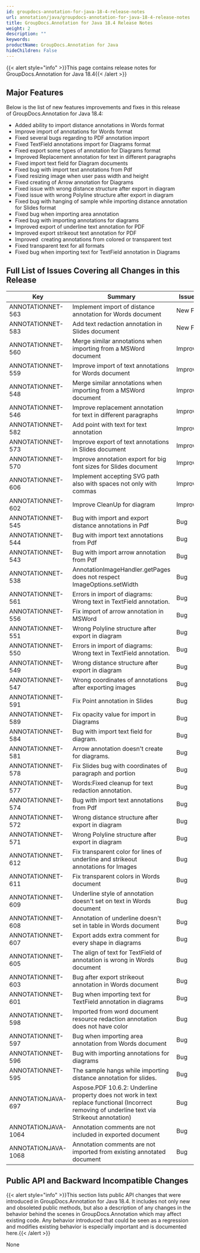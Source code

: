 ```yaml
---
id: groupdocs-annotation-for-java-18-4-release-notes
url: annotation/java/groupdocs-annotation-for-java-18-4-release-notes
title: GroupDocs.Annotation for Java 18.4 Release Notes
weight: 2
description: ""
keywords: 
productName: GroupDocs.Annotation for Java
hideChildren: False
---
```

{{< alert style="info" >}}This page contains release notes for GroupDocs.Annotation for Java 18.4{{< /alert >}}

## Major Features

Below is the list of new features improvements and fixes in this release of GroupDocs.Annotation for Java 18.4:

*   Added ability to import distance annotations in Words format
*   Improve import of annotations for Words format
*   Fixed several bugs regarding to PDF annotation import
*   Fixed TextField annotations import for Diagrams format
*   Fixed export some types of annotation for Diagrams format
*   Improved Replacement annotation for text in different paragraphs
*   Fixed import text field for Diagram documents
*   Fixed bug with import text annotations from Pdf
*   Fixed resizing image when user pass width and height
*   Fixed creating of Arrow annotation for Diagrams
*   Fixed issue with wrong distance structure after export in diagram
*   Fixed issue with wrong Polyline structure after export in diagram
*   Fixed bug with hanging of sample while importing distance annotation for Slides format
*   Fixed bug when importing area annotation
*   Fixed bug with importing annotations for diagrams
*   Improved export of underline text annotation for PDF
*   Improved export strikeout text annotation for PDF
*   Improved  creating annotations from colored or transparent text
*   Fixed transparent text for all formats
*   Fixed bug when importing text for TextField annotation in Diagrams

## Full List of Issues Covering all Changes in this Release

| Key | Summary | Issue Type |
| --- | --- | --- |
| ANNOTATIONNET-563 | Implement import of distance annotation for Words document | New Feature |
| ANNOTATIONNET-583 | Add text redaction annotation in Slides document | New Feature |
| ANNOTATIONNET-560 | Merge similar annotations when importing from a MSWord document | Improvement |
| ANNOTATIONNET-559 | Improve import of text annotations for Words document | Improvement |
| ANNOTATIONNET-548 | Merge similar annotations when importing from a MSWord document | Improvement |
| ANNOTATIONNET-546 | Improve replacement annotation for text in different paragraphs | Improvement |
| ANNOTATIONNET-582 | Add point with text for text annotation | Improvement |
| ANNOTATIONNET-573 | Improve export of text annotations in Slides document | Improvement |
| ANNOTATIONNET-570 | Improve annotation export for big font sizes for Slides document | Improvement |
| ANNOTATIONNET-606 | Implement accepting SVG path also with spaces not only with commas | Improvement |
| ANNOTATIONNET-602 | Improve CleanUp for diagram | Improvement |
| ANNOTATIONNET-545 | Bug with import and export distance annotations in Pdf | Bug |
| ANNOTATIONNET-544 | Bug with import text annotations from Pdf | Bug |
| ANNOTATIONNET-543 | Bug with import arrow annotation from Pdf | Bug |
| ANNOTATIONNET-538 | AnnotationImageHandler.getPages does not respect ImageOptions.setWidth | Bug |
| ANNOTATIONNET-561 | Errors in import of diagrams: Wrong text in TextField annotation. | Bug |
| ANNOTATIONNET-556 | Fix import of arrow annotation in MSWord | Bug |
| ANNOTATIONNET-551 | Wrong Polyline structure after export in diagram | Bug |
| ANNOTATIONNET-550 | Errors in import of diagrams: Wrong text in TextField annotation. | Bug |
| ANNOTATIONNET-549 | Wrong distance structure after export in diagram | Bug |
| ANNOTATIONNET-547 | Wrong coordinates of annotations after exporting images | Bug |
| ANNOTATIONNET-591 | Fix Point annotation in Slides | Bug |
| ANNOTATIONNET-589 | Fix opacity value for import in Diagrams | Bug |
| ANNOTATIONNET-584 | Bug with import text field for diagram. | Bug |
| ANNOTATIONNET-581 | Arrow annotation doesn't create for diagrams. | Bug |
| ANNOTATIONNET-578 | Fix Slides bug with coordinates of paragraph and portion | Bug |
| ANNOTATIONNET-577 | Words:Fixed cleanup for text redaction annotation. | Bug |
| ANNOTATIONNET-574 | Bug with import text annotations from Pdf | Bug |
| ANNOTATIONNET-572 | Wrong distance structure after export in diagram | Bug |
| ANNOTATIONNET-571 | Wrong Polyline structure after export in diagram | Bug |
| ANNOTATIONNET-612 | Fix transparent color for lines of underline and strikeout annotations for Images | Bug |
| ANNOTATIONNET-611 | Fix transparent colors in Words document | Bug |
| ANNOTATIONNET-609 | Underline style of annotation doesn't set on text in Words document | Bug |
| ANNOTATIONNET-608 | Annotation of underline doesn't set in table in Words document | Bug |
| ANNOTATIONNET-607 | Export adds extra comment for every shape in diagrams | Bug |
| ANNOTATIONNET-605 | The align of text for TextField of annotation is wrong in Words document | Bug |
| ANNOTATIONNET-603 | Bug after export strikeout annotation in Words document | Bug |
| ANNOTATIONNET-601 | Bug when importing text for TextField annotation in diagrams | Bug |
| ANNOTATIONNET-598 | Imported from word document resource redaction annotation does not have color | Bug |
| ANNOTATIONNET-597 | Bug when importing area annotation from Words document | Bug |
| ANNOTATIONNET-596 | Bug with importing annotations for diagrams | Bug |
| ANNOTATIONNET-595 | The sample hangs while importing distance annotation for slides. | Bug |
| ANNOTATIONJAVA-697 | Aspose.PDF 10.6.2: Underline property does not work in text replace functional (Incorrect removing of underline text via Strikeout annotation) | Bug |
| ANNOTATIONJAVA-1064 | Annotation comments are not included in exported document | Bug |
| ANNOTATIONJAVA-1068 | Annotation comments are not imported from existing annotated document | Bug |

## Public API and Backward Incompatible Changes

{{< alert style="info" >}}This section lists public API changes that were introduced in GroupDocs.Annotation for Java 18.4. It includes not only new and obsoleted public methods, but also a description of any changes in the behavior behind the scenes in GroupDocs.Annotation which may affect existing code. Any behavior introduced that could be seen as a regression and modifies existing behavior is especially important and is documented here.{{< /alert >}}

None
